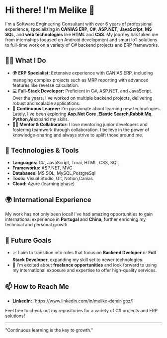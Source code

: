 # Hi there! I'm Melike 👋

I'm a Software Engineering Consultant with over 6 years of professional experience, specializing in **CANIAS ERP**, **C#**, **ASP.NET**, **JavaScript**, **MS SQL**, and **web technologies** like **HTML** and **CSS**. My journey has taken me from internships focused on Android development and smart IoT solutions to full-time work on a variety of C# backend projects and ERP frameworks.

## 👩‍💻 What I Do

- 🌍 **ERP Specialist:** Extensive experience with CANIAS ERP, including managing complex projects such as MRP reporting with advanced features like reverse calculation.
- 💻 **Full-Stack Developer:** Proficient in C#, ASP.NET, and JavaScript. Over the years, I've worked on multiple backend projects, delivering robust and scalable applications.
- 🌱 **Continuous Learner:** I'm passionate about learning new technologies. Lately, I’ve been exploring **Asp.Net Core** ,**Elastic Search**,**Rabbit Mq**, **Python**,**AI**expand my skills.
- 👩‍🏫 **Mentor & Collaborator:** I love mentoring junior developers and fostering teamwork through collaboration. I believe in the power of knowledge-sharing and always strive to uplift those around me.

## 🔨 Technologies & Tools

- **Languages:** C#, JavaScript, Troai, HTML, CSS, SQL
- **Frameworks:** ASP.NET, MVC
- **Databases:** MS SQL, MySQL,PostgreSql
- **Tools:** Visual Studio, Git, Notion,Canias
- **Cloud:** Azure (learning phase)

## 🌍 International Experience

My work has not only been local! I've had amazing opportunities to gain international experience in **Portugal** and **China**, further enriching my technical and personal growth. 

## 🎯 Future Goals

- 📈 I aim to transition into roles that focus on **Backend Dveloper** or **Full Stack Developer**, expanding my skill set to newer technologies.
- 🤝 I'm excited about **freelance opportunities** and look forward to using my international exposure and expertise to offer high-quality services.

## 📫 How to Reach Me

- **LinkedIn:** [https://www.linkedin.com/in/melike-demir-goz/]


Feel free to check out my repositories for a variety of C# projects and ERP solutions!

---

"Continuous learning is the key to growth."
